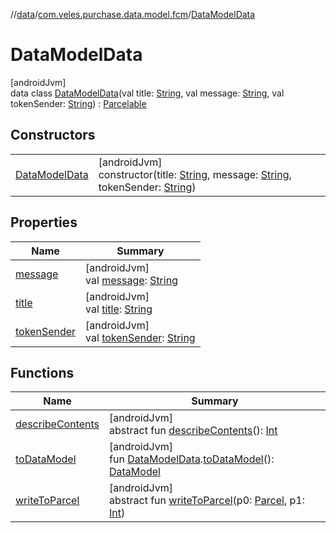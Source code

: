 //[data](../../../index.md)/[com.veles.purchase.data.model.fcm](../index.md)/[DataModelData](index.md)

# DataModelData

[androidJvm]\
data class [DataModelData](index.md)(val title: [String](https://kotlinlang.org/api/latest/jvm/stdlib/kotlin/-string/index.html), val message: [String](https://kotlinlang.org/api/latest/jvm/stdlib/kotlin/-string/index.html), val tokenSender: [String](https://kotlinlang.org/api/latest/jvm/stdlib/kotlin/-string/index.html)) : [Parcelable](https://developer.android.com/reference/kotlin/android/os/Parcelable.html)

## Constructors

| | |
|---|---|
| [DataModelData](-data-model-data.md) | [androidJvm]<br>constructor(title: [String](https://kotlinlang.org/api/latest/jvm/stdlib/kotlin/-string/index.html), message: [String](https://kotlinlang.org/api/latest/jvm/stdlib/kotlin/-string/index.html), tokenSender: [String](https://kotlinlang.org/api/latest/jvm/stdlib/kotlin/-string/index.html)) |

## Properties

| Name | Summary |
|---|---|
| [message](message.md) | [androidJvm]<br>val [message](message.md): [String](https://kotlinlang.org/api/latest/jvm/stdlib/kotlin/-string/index.html) |
| [title](title.md) | [androidJvm]<br>val [title](title.md): [String](https://kotlinlang.org/api/latest/jvm/stdlib/kotlin/-string/index.html) |
| [tokenSender](token-sender.md) | [androidJvm]<br>val [tokenSender](token-sender.md): [String](https://kotlinlang.org/api/latest/jvm/stdlib/kotlin/-string/index.html) |

## Functions

| Name | Summary |
|---|---|
| [describeContents](../../com.veles.purchase.data.room.table/-sku-photo-entity/index.md#-1578325224%2FFunctions%2F-70787932) | [androidJvm]<br>abstract fun [describeContents](../../com.veles.purchase.data.room.table/-sku-photo-entity/index.md#-1578325224%2FFunctions%2F-70787932)(): [Int](https://kotlinlang.org/api/latest/jvm/stdlib/kotlin/-int/index.html) |
| [toDataModel](../to-data-model.md) | [androidJvm]<br>fun [DataModelData](index.md).[toDataModel](../to-data-model.md)(): [DataModel](../../../../domain/domain/com.veles.purchase.domain.model.fcm/-data-model/index.md) |
| [writeToParcel](../../com.veles.purchase.data.room.table/-sku-photo-entity/index.md#-1754457655%2FFunctions%2F-70787932) | [androidJvm]<br>abstract fun [writeToParcel](../../com.veles.purchase.data.room.table/-sku-photo-entity/index.md#-1754457655%2FFunctions%2F-70787932)(p0: [Parcel](https://developer.android.com/reference/kotlin/android/os/Parcel.html), p1: [Int](https://kotlinlang.org/api/latest/jvm/stdlib/kotlin/-int/index.html)) |
